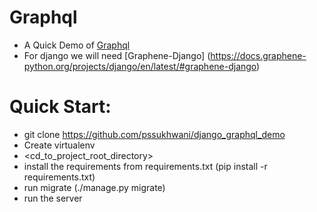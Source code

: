 # Graphql
* A Quick Demo of [Graphql](https://graphql.org/)
* For django we will need [Graphene-Django] (https://docs.graphene-python.org/projects/django/en/latest/#graphene-django)

# Quick Start:
* git clone https://github.com/pssukhwani/django_graphql_demo
* Create virtualenv
* <cd_to_project_root_directory>
* install the requirements from requirements.txt (pip install -r requirements.txt)
* run migrate (./manage.py migrate)
* run the server
